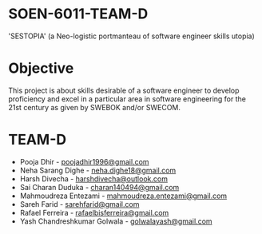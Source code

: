 # SOEN-6011-TEAM-D
 'SESTOPIA' (a Neo-logistic portmanteau of software engineer skills utopia)
 
# Objective
This project is about skills desirable of a software engineer to develop proficiency and
excel in a particular area in software engineering for the 21st century as given by
SWEBOK and/or SWECOM.

# TEAM-D 

* Pooja	Dhir	   -              poojadhir1996@gmail.com 
* Neha Sarang	Dighe	   -       neha.dighe18@gmail.com 
* Harsh	Divecha	       -       harshdivecha@outlook.com 
* Sai Charan	Duduka	   -       charan140494@gmail.com 
* Mahmoudreza	Entezami	  -     mahmoudreza.entezami@gmail.com 
* Sareh	Farid	          -      sarehfarid@gmail.com 
* Rafael	Ferreira	     -       rafaelbisferreira@gmail.com 
* Yash Chandreshkumar	Golwala -	golwalayash@gmail.com 
